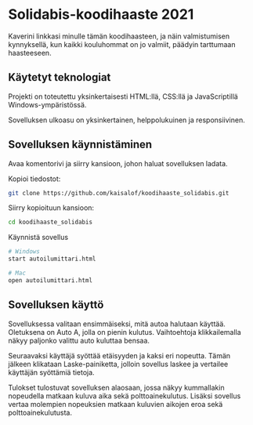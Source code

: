 # Solidabis-koodihaaste 2021

Kaverini linkkasi minulle tämän koodihaasteen, ja näin valmistumisen kynnyksellä, kun kaikki kouluhommat on jo valmiit, päädyin tarttumaan haasteeseen.

## Käytetyt teknologiat

Projekti on toteutettu yksinkertaisesti HTML:llä, CSS:llä ja JavaScriptillä Windows-ympäristössä.

Sovelluksen ulkoasu on yksinkertainen, helppolukuinen ja responsiivinen.

## Sovelluksen käynnistäminen

Avaa komentorivi ja siirry kansioon, johon haluat sovelluksen ladata.

Kopioi tiedostot:

```bash
git clone https://github.com/kaisalof/koodihaaste_solidabis.git
```

Siirry kopioituun kansioon:
```bash
cd koodihaaste_solidabis
```

Käynnistä sovellus
```bash
# Windows
start autoilumittari.html

# Mac
open autoilumittari.html
```

## Sovelluksen käyttö

Sovelluksessa valitaan ensimmäiseksi, mitä autoa halutaan käyttää. Oletuksena on Auto A, jolla on pienin kulutus. Vaihtoehtoja klikkailemalla näkyy paljonko valittu auto kuluttaa bensaa. 

Seuraavaksi käyttäjä syöttää etäisyyden ja kaksi eri nopeutta. Tämän jälkeen klikataan Laske-painiketta, jolloin sovellus laskee ja vertailee käyttäjän syöttämiä tietoja. 

Tulokset tulostuvat sovelluksen alaosaan, jossa näkyy kummallakin nopeudella matkaan kuluva aika sekä polttoainekulutus. Lisäksi sovellus vertaa molempien nopeuksien matkaan kuluvien aikojen eroa sekä polttoainekulutusta.
